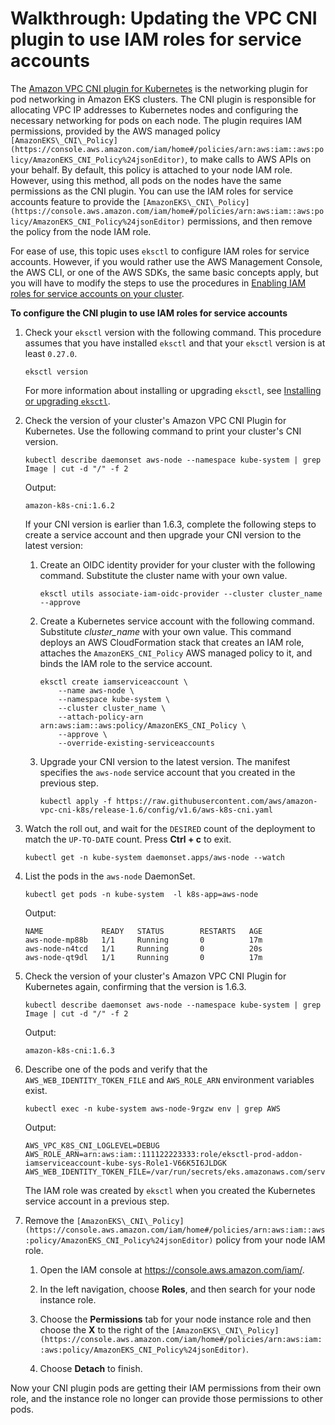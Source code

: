 # Walkthrough: Updating the VPC CNI plugin to use IAM roles for service accounts<a name="iam-roles-for-service-accounts-cni-walkthrough"></a>

The [Amazon VPC CNI plugin for Kubernetes](https://github.com/aws/amazon-vpc-cni-k8s) is the networking plugin for pod networking in Amazon EKS clusters\. The CNI plugin is responsible for allocating VPC IP addresses to Kubernetes nodes and configuring the necessary networking for pods on each node\. The plugin requires IAM permissions, provided by the AWS managed policy `[AmazonEKS\_CNI\_Policy](https://console.aws.amazon.com/iam/home#/policies/arn:aws:iam::aws:policy/AmazonEKS_CNI_Policy%24jsonEditor)`, to make calls to AWS APIs on your behalf\. By default, this policy is attached to your node IAM role\. However, using this method, all pods on the nodes have the same permissions as the CNI plugin\. You can use the IAM roles for service accounts feature to provide the `[AmazonEKS\_CNI\_Policy](https://console.aws.amazon.com/iam/home#/policies/arn:aws:iam::aws:policy/AmazonEKS_CNI_Policy%24jsonEditor)` permissions, and then remove the policy from the node IAM role\.

For ease of use, this topic uses `eksctl` to configure IAM roles for service accounts\. However, if you would rather use the AWS Management Console, the AWS CLI, or one of the AWS SDKs, the same basic concepts apply, but you will have to modify the steps to use the procedures in [Enabling IAM roles for service accounts on your cluster](enable-iam-roles-for-service-accounts.md)\.

**To configure the CNI plugin to use IAM roles for service accounts**

1. Check your `eksctl` version with the following command\. This procedure assumes that you have installed `eksctl` and that your `eksctl` version is at least `0.27.0`\. 

   ```
   eksctl version
   ```

    For more information about installing or upgrading `eksctl`, see [Installing or upgrading `eksctl`](eksctl.md#installing-eksctl)\.

1. Check the version of your cluster's Amazon VPC CNI Plugin for Kubernetes\. Use the following command to print your cluster's CNI version\.

   ```
   kubectl describe daemonset aws-node --namespace kube-system | grep Image | cut -d "/" -f 2
   ```

   Output:

   ```
   amazon-k8s-cni:1.6.2
   ```

   If your CNI version is earlier than 1\.6\.3, complete the following steps to create a service account and then upgrade your CNI version to the latest version:

   1. Create an OIDC identity provider for your cluster with the following command\. Substitute the cluster name with your own value\.

      ```
      eksctl utils associate-iam-oidc-provider --cluster cluster_name --approve
      ```

   1. Create a Kubernetes service account with the following command\. Substitute *cluster\_name* with your own value\. This command deploys an AWS CloudFormation stack that creates an IAM role, attaches the `AmazonEKS_CNI_Policy` AWS managed policy to it, and binds the IAM role to the service account\. 

      ```
      eksctl create iamserviceaccount \
          --name aws-node \
          --namespace kube-system \
          --cluster cluster_name \
          --attach-policy-arn arn:aws:iam::aws:policy/AmazonEKS_CNI_Policy \
          --approve \
          --override-existing-serviceaccounts
      ```

   1. Upgrade your CNI version to the latest version\. The manifest specifies the `aws-node` service account that you created in the previous step\.

      ```
      kubectl apply -f https://raw.githubusercontent.com/aws/amazon-vpc-cni-k8s/release-1.6/config/v1.6/aws-k8s-cni.yaml
      ```

1. Watch the roll out, and wait for the `DESIRED` count of the deployment to match the `UP-TO-DATE` count\. Press **Ctrl \+ c** to exit\. 

   ```
   kubectl get -n kube-system daemonset.apps/aws-node --watch
   ```

1. List the pods in the `aws-node` DaemonSet\.

   ```
   kubectl get pods -n kube-system  -l k8s-app=aws-node
   ```

   Output:

   ```
   NAME             READY   STATUS        RESTARTS   AGE
   aws-node-mp88b   1/1     Running       0          17m
   aws-node-n4tcd   1/1     Running       0          20s
   aws-node-qt9dl   1/1     Running       0          17m
   ```

1. Check the version of your cluster's Amazon VPC CNI Plugin for Kubernetes again, confirming that the version is 1\.6\.3\. 

   ```
   kubectl describe daemonset aws-node --namespace kube-system | grep Image | cut -d "/" -f 2
   ```

   Output:

   ```
   amazon-k8s-cni:1.6.3
   ```

1. Describe one of the pods and verify that the `AWS_WEB_IDENTITY_TOKEN_FILE` and `AWS_ROLE_ARN` environment variables exist\.

   ```
   kubectl exec -n kube-system aws-node-9rgzw env | grep AWS
   ```

   Output:

   ```
   AWS_VPC_K8S_CNI_LOGLEVEL=DEBUG
   AWS_ROLE_ARN=arn:aws:iam::111122223333:role/eksctl-prod-addon-iamserviceaccount-kube-sys-Role1-V66K5I6JLDGK
   AWS_WEB_IDENTITY_TOKEN_FILE=/var/run/secrets/eks.amazonaws.com/serviceaccount/token
   ```

   The IAM role was created by `eksctl` when you created the Kubernetes service account in a previous step\.

1. Remove the `[AmazonEKS\_CNI\_Policy](https://console.aws.amazon.com/iam/home#/policies/arn:aws:iam::aws:policy/AmazonEKS_CNI_Policy%24jsonEditor)` policy from your node IAM role\.

   1. Open the IAM console at [https://console\.aws\.amazon\.com/iam/](https://console.aws.amazon.com/iam/)\.

   1. In the left navigation, choose **Roles**, and then search for your node instance role\.

   1. Choose the **Permissions** tab for your node instance role and then choose the **X** to the right of the `[AmazonEKS\_CNI\_Policy](https://console.aws.amazon.com/iam/home#/policies/arn:aws:iam::aws:policy/AmazonEKS_CNI_Policy%24jsonEditor)`\.

   1. Choose **Detach** to finish\.

Now your CNI plugin pods are getting their IAM permissions from their own role, and the instance role no longer can provide those permissions to other pods\.